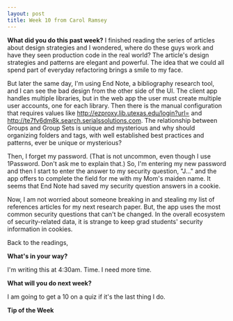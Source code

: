 ```yaml
---
layout: post
title: Week 10 from Carol Ramsey
---
```


**What did you do this past week?**
I finished reading the series of articles about design strategies and I wondered, where do these guys work and have they seen production code in the real world? The article's design strategies and patterns are elegant and powerful. The idea that we could all spend part of everyday refactoring brings a smile to my face. 

But later the same day, I'm using End Note, a bibliography research tool, and I can see the bad design from the other side of the UI. The client app handles multiple libraries, but in the web app the user must create multiple user accounts, one for each library. Then there is the manual configuration that requires values like http://ezproxy.lib.utexas.edu/login?url= and http://te7fv6dm8k.search.serialssolutions.com. The relationship between Groups and Group Sets is unique and mysterious and why should organizing folders and tags, with well established best practices and patterns, ever be unique or mysterious?

Then, I forget my password. (That is not uncommon, even though I use 1Password. Don't ask me to explain that.) So, I'm entering my new password and then I start to enter the answer to my security question, "J..." and the app offers to complete the field for me with my Mom's maiden name. It seems that End Note had saved my security question answers in a cookie. 

Now, I am not worried about someone breaking in and stealing my list of references articles for my next research paper. But, the app uses the most common security questions that can't be changed. In the overall ecosystem of security-related data, it is strange to keep grad students' security information in cookies. 

Back to the readings, 



**What's in your way?**

I'm writing this at 4:30am. Time. I need more time.  

**What will you do next week?** 

I am going to get a 10 on a quiz if it's the last thing I do. 

**Tip of the Week**

 

